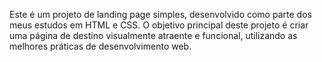 Este é um projeto de landing page simples, desenvolvido como parte dos meus estudos em HTML e CSS. O objetivo principal deste projeto é criar uma página de destino visualmente atraente e funcional, utilizando as melhores práticas de desenvolvimento web.
